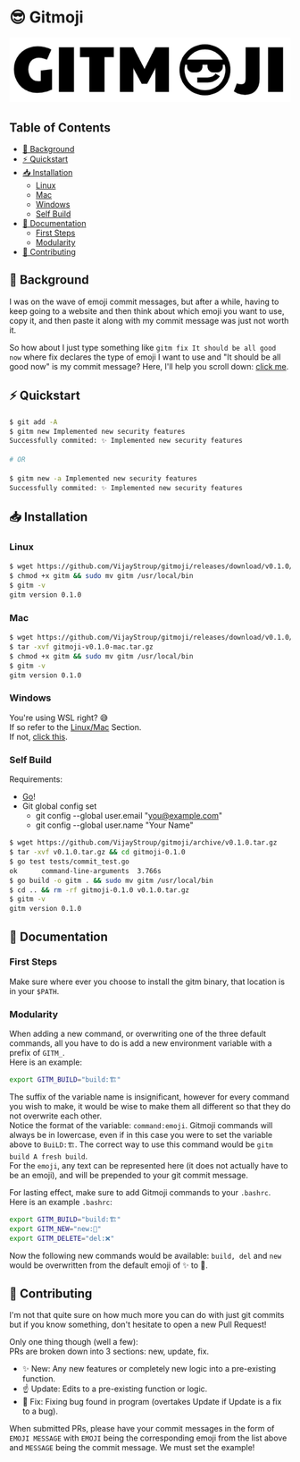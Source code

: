 # 😎 Gitmoji

<p align="center">
  <img src="gitmoji_logo.png" alt="Gitmoji">
</p>

## Table of Contents
- [💭 Background](#-background)
- [⚡ Quickstart](#-Quickstart)
- [📥 Installation](#-Installation)
  * [Linux](#linux)
  * [Mac](#mac)
  * [Windows](#Windows)
  * [Self Build](#Self-Build)
- [📄 Documentation](#-Documentation)
  * [First Steps](#First-Steps)
  * [Modularity](#Modularity)
- [🙌 Contributing](#-Contributing)

## 💭 Background
I was on the wave of emoji commit messages, but after a while, having to keep going to
a website and then think about which emoji you want to use, copy it, and then paste it
along with my commit message was just not worth it.  

So how about I just type something like `gitm fix It should be all good now` where fix
declares the type of emoji I want to use and "It should be all good now" is my commit
message? Here, I'll help you scroll down: [click me](#-Quickstart).

## ⚡ Quickstart
```bash
$ git add -A
$ gitm new Implemented new security features
Successfully commited: ✨ Implemented new security features

# OR

$ gitm new -a Implemented new security features
Successfully commited: ✨ Implemented new security features
```

## 📥 Installation
### Linux
```bash
$ wget https://github.com/VijayStroup/gitmoji/releases/download/v0.1.0/gitm
$ chmod +x gitm && sudo mv gitm /usr/local/bin
$ gitm -v
gitm version 0.1.0
```

### Mac
```bash
$ wget https://github.com/VijayStroup/gitmoji/releases/download/v0.1.0/gitmoji-v0.1.0-mac.tar.gz
$ tar -xvf gitmoji-v0.1.0-mac.tar.gz
$ chmod +x gitm && sudo mv gitm /usr/local/bin
$ gitm -v
gitm version 0.1.0
```

### Windows
You're using WSL right? 😅  
If so refer to the [Linux/Mac](#linux) Section.  
If not, [click this](https://docs.microsoft.com/en-us/windows/wsl/install-win10).

### Self Build
Requirements:
- [Go](https://golang.org/)!
- Git global config set
  * git config --global user.email "you@example.com"
  * git config --global user.name "Your Name"

```bash
$ wget https://github.com/VijayStroup/gitmoji/archive/v0.1.0.tar.gz
$ tar -xvf v0.1.0.tar.gz && cd gitmoji-0.1.0
$ go test tests/commit_test.go
ok      command-line-arguments  3.766s
$ go build -o gitm . && sudo mv gitm /usr/local/bin
$ cd .. && rm -rf gitmoji-0.1.0 v0.1.0.tar.gz
$ gitm -v
gitm version 0.1.0
```

## 📄 Documentation
### First Steps
Make sure where ever you choose to install the gitm binary, that location is in
your `$PATH`.  

### Modularity
When adding a new command, or overwriting one of the three default commands, all
you have to do is add a new environment variable with a prefix of `GITM_`.  
Here is an example:
```bash
export GITM_BUILD="build:🏗️"
```
The suffix of the variable name is insignificant, however for every command you
wish to make, it would be wise to make them all different so that they do not
overwrite each other.  
Notice the format of the variable: `command:emoji`. Gitmoji commands will always
be in lowercase, even if in this case you were to set the variable above to
`BuiLD:🏗️`. The correct way to use this command would be `gitm build A fresh build`.  
For the `emoji`, any text can be represented here (it does not actually have to
be an emoji), and will be prepended to your git commit message.  

For lasting effect, make sure to add Gitmoji commands to your `.bashrc`.  
Here is an example `.bashrc`:
```bash
export GITM_BUILD="build:🏗️"
export GITM_NEW="new:🌟"
export GITM_DELETE="del:❌"
```
Now the following new commands would be available: `build, del` and `new` would
be overwritten from the default emoji of ✨ to 🌟.


## 🙌 Contributing
I'm not that quite sure on how much more you can do with just git commits but if
you know something, don't hesitate to open a new Pull Request!  

Only one thing though (well a few):  
PRs are broken down into 3 sections: new, update, fix.  
- ✨ New: Any new features or completely new logic into a pre-existing function.
- ☝️ Update: Edits to a pre-existing function or logic.
- 🔧 Fix: Fixing bug found in program (overtakes Update if Update is a fix to a bug).

When submitted PRs, please have your commit messages in the form of `EMOJI MESSAGE`
with `EMOJI` being the corresponding emoji from the list above and `MESSAGE` being
the commit message. We must set the example!
